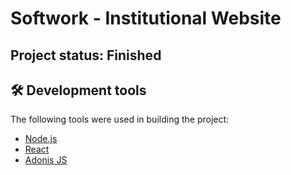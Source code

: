 # Softwork - Institutional Website

## Project status: Finished

## 🛠 Development tools

The following tools were used in building the project:

- [Node.js](https://nodejs.org/en/)
- [React](https://pt-br.reactjs.org/)
- [Adonis JS](https://adonisjs.com/)
